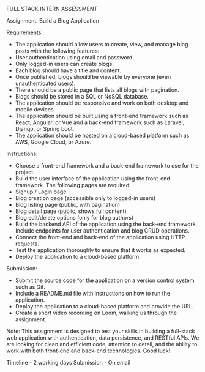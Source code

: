 
FULL STACK INTERN ASSESSMENT 

Assignment: Build a Blog Application

Requirements:
-	The application should allow users to create, view, and manage blog posts with the following features:
-	User authentication using email and password.
-	Only logged-in users can create blogs.
-	Each blog should have a title and content.
-	Once published, blogs should be viewable by everyone (even unauthenticated users).
-	There should be a public page that lists all blogs with pagination.
-	Blogs should be stored in a SQL or NoSQL database.
-	The application should be responsive and work on both desktop and mobile devices.
-	The application should be built using a front-end framework such as React, Angular, or Vue and a back-end framework such as Laravel, Django, or Spring boot.
-	The application should be hosted on a cloud-based platform such as AWS, Google Cloud, or Azure.

Instructions:
-	Choose a front-end framework and a back-end framework to use for the project.
-	Build the user interface of the application using the front-end framework. The following pages are required:
-	Signup / Login page
-	Blog creation page (accessible only to logged-in users)
-	Blog listing page (public, with pagination)
-	Blog detail page (public, shows full content)
-	Blog edit/delete options (only for blog authors)
-	Build the backend API of the application using the back-end framework. Include endpoints for user authentication and blog CRUD operations.
-	Connect the front-end and back-end of the application using HTTP requests.
-	Test the application thoroughly to ensure that it works as expected.
-	Deploy the application to a cloud-based platform.

Submission:
-	Submit the source code for the application on a version control system such as Git.
-	Include a README.md file with instructions on how to run the application.
-	Deploy the application to a cloud-based platform and provide the URL.
-	Create a short video recording on Loom, walking us through the assignment. 

Note: This assignment is designed to test your skills in building a full-stack web application with authentication, data persistence, and RESTful APIs. We are looking for clean and efficient code, attention to detail, and the ability to work with both front-end and back-end technologies. Good luck!

Timeline - 2 working days 
Submission - On email 

